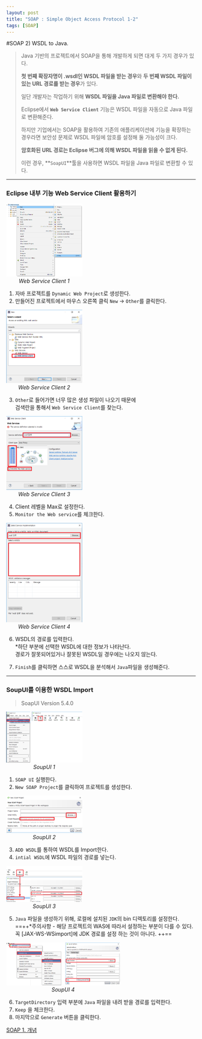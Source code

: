 ```yaml
---
layout: post
title: "SOAP : Simple Object Access Protocol 1-2"
tags: [SOAP]
---
```


#SOAP 2) WSDL to Java.

> Java 기반의 프로젝트에서
> SOAP을 통해 개발하게 되면 대게 두 가지 경우가 있다.
>
>  **첫 번째 확장자명이 .wsdl인 WSDL 파일을 받는 경우**와
>  **두 번째 WSDL 파일이 있는 URL 경로를 받는 경우**가 있다.
>
>  일단 개발자는 작업하기 위해 **WSDL 파일을 Java 파일로 변환해야 한다.**
>
>  Eclipse에서 **`Web Service Client`** 기능은 WSDL 파일을 자동으로 Java 파일로 변환해준다.
>
>  하지만 기업에서는 SOAP을 활용하여 기존의 애플리케이션에 기능을 확장하는 경우라면
>  보안성 문제로 WSDL 파일에 암호를 설정해 둘 가능성이 크다.
>
>  **암호화된 URL 경로는 Eclipse 버그에 의해 WSDL 파일을 읽을 수 없게 된다.**
>
>  이런 경우,
>  **`SoapUI`**툴을 사용하면 WSDL 파일을 Java 파일로 변환할 수 있다.

---

### Eclipse 내부 기능 Web Service Client 활용하기

<div style="text-align: center; display:block; width:40%;">
	<img src="/md/img/SOAP/WSC1.png">
    <em>Web Service Client 1</em>
</div>

1) 자바 프로젝트를 `Dynamic Web Project`로 생성한다.
2) 만들어진 프로젝트에서 마우스 오른쪽 클릭 `New` -> `Other`를 클릭한다.

<div style="text-align: center; display:block; width:40%;">
	<img src="/md/img/SOAP/WSC2.png">
    <em>Web Service Client 2</em>
</div>

3) `Other`로 들어가면 너무 많은 생성 파일이 나오기 때문에<br/>
검색란을 통해서 `Web Service Client`를 찾는다.

<div style="text-align: center; display:block; width:40%;">
	<img src="/md/img/SOAP/WSC3.png">
    <em>Web Service Client 3</em>
</div>

4) Client 레벨을 Max로 설정한다.<br/>
5) `Monitor the Web service`를 체크한다.

<div style="text-align: center; display:block; width:40%;">
	<img src="/md/img/SOAP/WSC4.png">
    <em>Web Service Client 4</em>
</div>

6) WSDL의 경로를 입력한다.<br/>
*하단 부분에 선택한 WSDL에 대한 정보가 나타난다.<br/>
경로가 잘못되어있거나 잘못된 WSDL일 경우에는 나오지 않는다.<br/>

7) `Finish`를 클릭하면 스스로 WSDL을 분석해서 `Java`파일을 생성해준다.

---

### SoupUI를 이용한 WSDL Import

>SoapUI Version 5.4.0

<div style="text-align: center; display:block; width:40%;">
	<img src="/md/img/SOAP/SUI1.png">
    <em>SoupUI 1</em>
</div>

1) `SOAP UI` 실행한다.
2) `New SOAP Project`를 클릭하여 프로젝트를 생성한다.

<div style="text-align: center; display:block; width:40%;">
	<img src="/md/img/SOAP/SUI2.png">
    <em>SoupUI 2</em>
</div>

3) `ADD WSDL`를 통하여 WSDL를 Import한다.
4) `intial WSDL`에 WSDL 파일의 경로를 넣는다.

<div style="text-align: center; display:block; width:40%;">
	<img src="/md/img/SOAP/SUI3.png">
    <em>SoupUI 3</em>
</div>

5) `Java` 파일을 생성하기 위해, 로컬에 설치된 `JDK`의 bin 디렉토리를 설정한다.
==++*주의사항 - 해당 프로젝트의 WAS에 따라서 설정하는 부분이 다를 수 있다.
꼭 [JAX-WS-WSimport]에 JDK 경로를 설정 하는 것이 아니다. ++==

<div style="text-align: center; display:block; width:60%;">
	<img src="/md/img/SOAP/SUI4.png">
    <em>SoupUI 4</em>
</div>

6) `TargetDirectory` 입력 부분에 `Java` 파일을 내려 받을 경로를 입력한다.
7) `Keep` 을 체크한다.
7) 마지막으로 `Generate` 버튼을 클릭한다.

<a href="https://gmun.github.io/2018/03/08/SOAP1.html">SOAP 1. 개념</a>